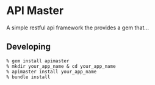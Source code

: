 API Master
==========

A simple restful api framework the provides a gem that...

Developing
----------

    % gem install apimaster
    % mkdir your_app_name & cd your_app_name
    % apimaster install your_app_name
    % bundle install
